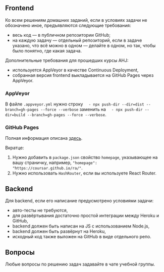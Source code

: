 ## Frontend

Ко всем решениям домашних заданий, если в условиях задачи не обозначено иное, предъявляются следующие требования:
* весь код — в публичном репозитории GitHub;
* на каждую задачу — отдельный репозиторий, если в задаче указано, что всё можно в одном — делайте в одном, но так, чтобы было понятно, где какая задача.

Дополнительные требования для прошедших курсы AHJ:
* используется AppVeyor в качестве Continuous Deployment,
* собранная версия frontend выкладывается на GitHub Pages через AppVeyor.

### AppVeyor

В файле `.appveyor.yml` нужно строку `  - npx push-dir --dir=dist --branch=gh-pages --force --verbose` заменить на `  - npx push-dir --dir=build --branch=gh-pages --force --verbose`.

### GitHub Pages

Полная информация описана [здесь](https://create-react-app.dev/docs/deployment/#github-pages).

Вкратце:
1. Нужно добавить в `package.json` свойство `homepage`, указывающее на вашу страничку, например, `"homepage": "https://coursar.github.io/ra/"`.
2. Нужно использовать `HashRouter`, если вы используете React Router.

## Backend

Для backend, если его написание предусмотрено условиями задачи:
  * авто-тесты не требуются,
  * для развёртывания достаточно простой интеграции между Heroku и GitHub,
  * backend должен быть написан на JS с использованием Node.js,
  * backend должен быть развёрнут на Heroku,
  * исходный код также выложен на GitHub в виде отдельного репо.

## Вопросы

Любые вопросы по решению задач задавайте в чате учебной группы.
